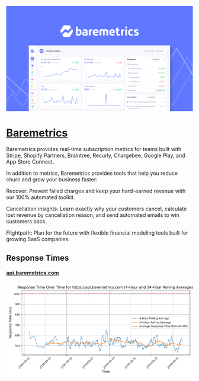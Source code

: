 [![Visit Baremetrics](imagePreview.png)](https://baremetrics.com)

# [Baremetrics](https://baremetrics.com)

Baremetrics provides real-time subscription metrics for teams built with Stripe, Shopify Partners, Braintree, Recurly, Chargebee, Google Play, and App Store Connect.

In addition to metrics, Baremetrics provides tools that help you reduce churn and grow your business faster:

Recover: Prevent failed charges and keep your hard-earned revenue with our 100% automated toolkit.

Cancellation insights: Learn exactly why your customers cancel, calculate lost revenue by cancellation reason, and send automated emails to win customers back.

Flightpath: Plan for the future with flexible financial modeling tools built for growing SaaS companies.

## Response Times

#### [api.baremetrics.com](https://api.baremetrics.com)

![api.baremetrics.com](response-time-charts/6170692e626172656d6574726963732e636f6d.png)
